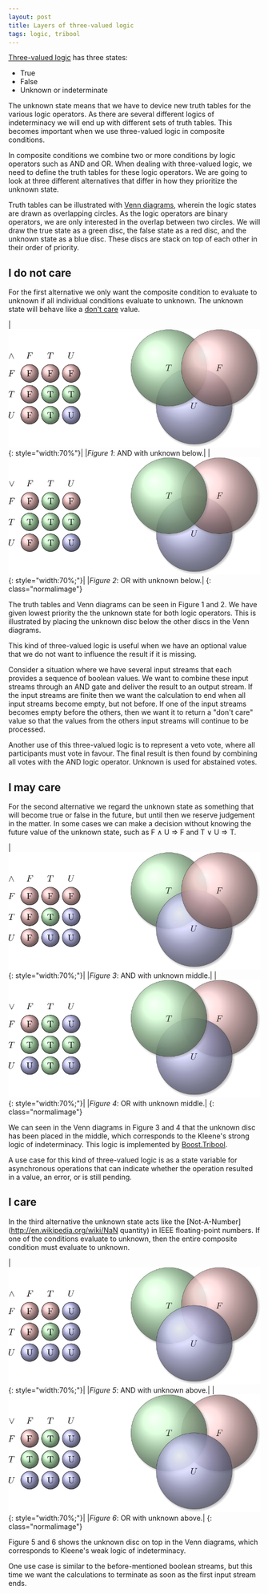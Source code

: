 ```yaml
---
layout: post
title: Layers of three-valued logic
tags: logic, tribool
---
```


[Three-valued logic](http://en.wikipedia.org/wiki/Three-valued_logic) has three states:

* True
* False
* Unknown or indeterminate

The unknown state means that we have to device new truth tables for the various logic operators. As there are several different logics of indeterminacy we will end up with different sets of truth tables. This becomes important when we use three-valued logic in composite conditions.

<!--more-->

In composite conditions we combine two or more conditions by logic operators such as AND and OR. When dealing with three-valued logic, we need to define the truth tables for these logic operators. We are going to look at three different alternatives that differ in how they prioritize the unknown state.

Truth tables can be illustrated with [Venn diagrams](http://en.wikipedia.org/wiki/Venn_diagram), wherein the logic states are drawn as overlapping circles. As the logic operators are binary operators, we are only interested in the overlap between two circles. We will draw the true state as a green disc, the false state as a red disc, and the unknown state as a blue disc. These discs are stack on top of each other in their order of priority.

## I do not care

For the first alternative we only want the composite condition to evaluate to unknown if all individual conditions evaluate to unknown. The unknown state will behave like a [don't care](http://en.wikipedia.org/wiki/Don%27t-care_term) value.

|![Lower AND](/assets/tribool-lower-and.png){: style="width:70%"}|
|_Figure 1_: AND with unknown below.|
|![Lower OR](/assets/tribool-lower-or.png){: style="width:70%;"}|
|_Figure 2_: OR with unknown below.|
{: class="normalimage"}

The truth tables and Venn diagrams can be seen in Figure 1 and 2. We have given lowest priority the the unknown state for both logic operators. This is illustrated by placing the unknown disc below the other discs in the Venn diagrams.

This kind of three-valued logic is useful when we have an optional value that we do not want to influence the result if it is missing.

Consider a situation where we have several input streams that each provides a sequence of boolean values. We want to combine these input streams through an AND gate and deliver the result to an output stream. If the input streams are finite then we want the calculation to end when all input streams become empty, but not before. If one of the input streams becomes empty before the others, then we want it to return a "don't care" value so that the values from the others input streams will continue to be processed.

Another use of this three-valued logic is to represent a veto vote, where all participants must vote in favour. The final result is then found by combining all votes with the AND logic operator. Unknown is used for abstained votes.

## I may care

For the second alternative we regard the unknown state as something that will become true or false in the future, but until then we reserve judgement in the matter. In some cases we can make a decision without knowing the future value of the unknown state, such as F &and; U &rArr; F and T &or; U &rArr; T.

|![Middle AND](/assets/tribool-middle-and.png){: style="width:70%;"}|
|_Figure 3_: AND with unknown middle.|
|![Middle OR](/assets/tribool-middle-or.png){: style="width:70%;"}|
|_Figure 4_: OR with unknown middle.|
{: class="normalimage"}

We can seen in the Venn diagrams in Figure 3 and 4 that the unknown disc has been placed in the middle, which corresponds to the Kleene's strong logic of indeterminacy. This logic is implemented by [Boost.Tribool](http://www.boost.org/doc/html/tribool.html).

A use case for this kind of three-valued logic is as a state variable for asynchronous operations that can indicate whether the operation resulted in a value, an error, or is still pending.

## I care

In the third alternative the unknown state acts like the [Not-A-Number](http://en.wikipedia.org/wiki/NaN quantity) in IEEE floating-point numbers. If one of the conditions evaluate to unknown, then the entire composite condition must evaluate to unknown.

|![Upper AND](/assets/tribool-upper-and.png){: style="width:70%;"}|
|_Figure 5_: AND with unknown above.|
|![Upper OR](/assets/tribool-upper-or.png){: style="width:70%;"}|
|_Figure 6_: OR with unknown above.|
{: class="normalimage"}

Figure 5 and 6 shows the unknown disc on top in the Venn diagrams, which corresponds to Kleene's weak logic of indeterminacy.

One use case is similar to the before-mentioned boolean streams, but this time we want the calculations to terminate as soon as the first input stream ends.
